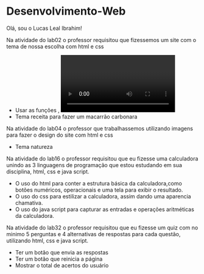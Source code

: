 # Desenvolvimento-Web
Olá, sou o Lucas Leal Ibrahim!

Na atividade do lab02 o professor requisitou que fizessemos um site com o tema de nossa escolha com html e css
- Usar as funções <img>, <video>, <audio> e <div>
- Tema receita para fazer um macarrão carbonara

Na atividade do lab04 o professor que trabalhassemos utilizando imagens para fazer o design do site com html e css
- Tema natureza

Na atividade do lab16 o professor requisitou que eu fizesse uma calculadora unindo as 3 linguagens de programação que estou estudando em sua disciplina, html, css e java script.

- O uso do html para conter a estrutura básica da calculadora,como botões numéricos, operacionais e uma tela para exibir o resultado.
- O uso do css para estilizar a calculadora, assim dando uma aparencia chamativa.
- O uso do java script para capturar as entradas e operações aritméticas da calculadora.


Na atividade do lab32 o professor requisitou que eu fizesse um quiz com no minimo 5 perguntas e 4 alternativas de respostas para cada questão, utilizando html, css e java script.
- Ter um botão que envia as respostas
- Ter um botão que reinicia a página
- Mostrar o total de acertos do usuário
